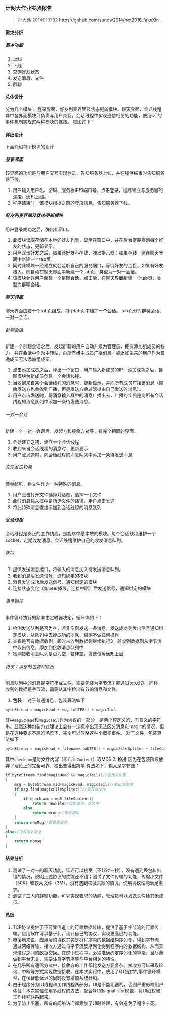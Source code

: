 ### 计网大作业实验报告
> 孙大伟 2014010782
> https://github.com/sundw2014/net2016_fakeXin

#### 需求分析
##### 基本功能
 1. 上线
 2. 下线
 3. 查询好友状态
 4. 发送消息、文件
 5. 群聊

#### 总体设计
分为几个模块：
登录界面、好友列表界面及状态更新模块、聊天界面、会话线程
其中各界面模块只负责与用户交互，会话线程中实现通信相关的功能，使用QT的事件机制实现这两种模块的连接。
 框图如下：

#### 详细设计
下面介绍每个模块的设计
##### 登录界面
 该界面的功能是与用户交互实现登录，告知服务器上线，并在程序结束时告知服务器下线。
 1. 用户输入用户名、密码、服务器IP和端口号，点击登录，程序建立与服务器的连接，通知上线。
 2. 程序结束时，该模块根据之前的登录信息，告知服务器下线。
##### 好友列表界面及状态更新模块
用户登录成功之后，弹出此窗口。
1. 此模块读取存储在本地的好友列表，显示在窗口中，并在后台定期查询每个好友的状态，更新显示。
2. 用户双击好友之后，如果该好友不在线，弹出提示框；如果在线，则在聊天界面中新建一个tab页。
3. 同时此模块一经建立就会监听自己的服务端口，等待好友的连接，如果有好友接入，则自动在聊天界面中新建一个tab页，类型为一对一会话。
4. 该模块允许用户新建一个群聊会话，点击后，在聊天界面新建一个tab页，类型为群聊会话。
##### 聊天界面
聊天界面由若干个tab页组成，每个tab页中维护一个会话。
tab页分为群聊会话、一对一会话。
###### 群聊会话
新建一个群聊会话之后，发起群聊的用户自动升级为管理员，拥有添加组成员的权力，并在会话中作为中转站，向所有组中成员广播消息。被添加进来的用户作为普通成员无法添加组成员。
1. 点击添加成员之后，弹出一个窗口，用户输入新成员的IP，添加成功之后，群聊模块为新成员创建一个会话线程。
2. 当收到来自某个会话线程的消息时，更新显示，并向所有成员广播该消息（原始发送方也会收到广播，但是发送方会过滤掉由自己发送的消息）。
3. 用户点击发送时，将消息输入框中的消息广播出去，广播的实质是向所有会话线程的消息队列中添加一条待发送消息。
###### 一对一会话
新建一个一对一会话后，发起方和接收方对等，有完全相同的界面。
1. 会话建立之初，建立一个会话线程
2. 收到来自会话线程的消息时，更新显示
3. 用户点发送时，向会话线程的消息队列中添加一条待发送消息
###### 文件发送功能
简单起见，将文件作为一种特殊的消息。
1. 用户点击打开文件选择对话框，选择一个文件
2. 此时消息输入框中是所选文件的路径，用户点击发送
3. 将此特殊消息直接添加到会话线程的消息队列
##### 会话线程
会话线程是真正的工作线程，是程序中最本质的模块。每个会话线程维护一个socket，定期收发消息。会话线程维护自己的收发消息队列。
###### 接口
1. 提供发送消息接口，将输入的消息加入待发送消息队列。
2. 收到消息后发送信号，通知绑定的模块
3. 消息发送成功后发送信号，通知绑定的模块
4. 连接状态变化（如peer掉线，连接中断）后发送信号，通知绑定的模块
###### 事件循环
 事件循环执行的频率由定时器决定，循环体如下：
1. 检测发送队列是否为空，若非空则发送一条消息，发送成功则发出信号通知绑定模块，从队列中去掉成功的消息，否则不做任何操作
2. 查看是否有数据收到，超时未收到数据则继续执行3，若收到数据则从字节流中取出信息，添加到接收消息队列中
3. 检测接收消息队列是否为空，若非空，发送信号通知上层
###### 协议：消息的包装和检出
消息队列中的消息是字符串或文件，需要包装为字节流才能通过tcp发送；同样，收到的数据是字节流，需要从其中检出有效的消息和文件。
1. __包装：__
对于普通消息，包装算法如下
```cpp
byteStream = magicHead + msg.toUTF8() + magicTail
```
 其中```magicHead```和```magicTail```作为协议的一部分，是两个预定义的、无意义的字符串。显然这种包装方式理论上会有一定概率出现无法区分消息和magic的情况，但是在这种要求不高的场景下，完全可以忽略这种小概率事件。
 对于文件，包装算法如下
```cpp
byteStream = magicHead + filename.toUTF8() + magicFileSpliter + fileContent + magicFileSpliter + checksum + magicTail
```
 其中```checksum```是对文件内容（即```fileContent```）取MD5
2. __检出__
 因为在包装阶段放弃了理论上的完全可靠，检出变得很简单
 算法如下，输入是字节流：
```cpp
if(byteStream.find(magicHead && magicTail))//查找头和尾
{
	msg = byteStream.mid(magicHead, magicTail)//截出消息体
	if(msg.find(magicFileSpliter))//发现有文件
	{
		if(checksum = md5(fileContent))
			return newFile//校验成功，新文件
		else
			return wrong//校验错误
	}
	return newMsg//新普通消息
}
else//没有有效消息
{
	return nomsg
}
```
#### 结果分析
 1. 测试了一对一的聊天功能，延迟可以接受（不超过一秒），没有遇到丢包和出错的情况，说明上述协议的性能还不错；测试了文件传输的功能，传输小文件（50K）和较大文件（3M），没有遇到校验失败的情况，说明协议性能满足需求。
 1. 测试了三人的群聊功能，可以实现要求的功能，管理员可以发送文件给其他成员。
#### 总结
 1. TCP协议提供了不可靠信道上的可靠数据传输，提供了基于字节流的可靠传输。应用软件可以基于此，设计自己的协议，实现更高层的功能。
 2. 概括地来说，应用层的协议其实是将程序内的数据结构序列化，得到字节流，通过网络传输，接收方通过将字节流反序列化得到程序内的数据结构，从而实现进程之间的数据交换。在这个过程中，必须准确约定序列化的算法，且尽量做到平台无关，需要注意字节序等与平台相关的特性。
 3. 在几乎所有通信方式中，接收方的工作都比发送方要复杂。接收方可以采取轮询、中断等方式实现数据接收。在本次实验中，使用了QT提供的事件循环模型，在保证低延迟的同时没有增加系统开销。
 4. 由于程序分为UI线程和工作线程两部分，UI是不能阻塞的，否则严重影响用户体验；本次实验使用多线程的方法，配合QT的signal-slot模型，将UI线程和工作线程联系起来。
 5. 为了防止阻塞，所有的网络访问都添加了超时处理，有效避免了程序卡死。
